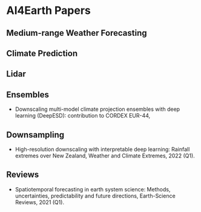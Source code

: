 # AI4Earth Papers

## Medium-range Weather Forecasting

## Climate Prediction

## Lidar


## Ensembles
* Downscaling multi-model climate projection ensembles with deep learning (DeepESD): contribution to CORDEX EUR-44, 

## Downsampling
* High-resolution downscaling with interpretable deep learning: Rainfall extremes over New Zealand, Weather and Climate Extremes, 2022 (Q1).

## Reviews
* Spatiotemporal forecasting in earth system science: Methods, uncertainties, predictability and future directions, Earth-Science Reviews, 2021 (Q1).
